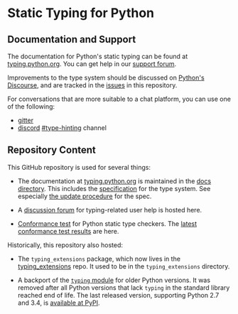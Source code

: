 # Static Typing for Python

## Documentation and Support

The documentation for Python's static typing can be found at
[typing.python.org](https://typing.python.org/). You can get
help in our [support forum](https://github.com/python/typing/discussions).

Improvements to the type system should be discussed on
[Python's Discourse](https://discuss.python.org/c/typing/32), and are
tracked in the [issues](https://github.com/python/typing/issues) in this
repository.

For conversations that are more suitable to a chat platform, you can use one of the following:

- [gitter](https://gitter.im/python/typing)
- [discord](https://discord.com/invite/python) [#type-hinting](https://discord.com/channels/267624335836053506/891788761371906108) channel

## Repository Content

This GitHub repository is used for several things:

- The documentation at [typing.python.org](https://typing.python.org/)
  is maintained in the [docs directory](./docs). This includes the
  [specification](https://typing.python.org/en/latest/spec/index.html) for the
  type system. See especially [the update procedure](https://typing.python.org/en/latest/spec/meta.html)
  for the spec.

- A [discussion forum](https://github.com/python/typing/discussions) for typing-related user
  help is hosted here.

- [Conformance test](https://github.com/python/typing/blob/main/conformance/README.md) for Python static type checkers. The [latest conformance test results](https://htmlpreview.github.io/?https://github.com/python/typing/blob/main/conformance/results/results.html) are here.

Historically, this repository also hosted:

- The `typing_extensions` package, which now lives in the
  [typing_extensions](https://github.com/python/typing_extensions) repo.
  It used to be in the `typing_extensions` directory.

- A backport of the
  [`typing` module](https://docs.python.org/3/library/typing.html) for older
  Python versions. It was removed after all Python versions that lack `typing`
  in the standard library reached end of life. The last released version,
  supporting Python 2.7 and 3.4,
  is [available at PyPI](https://pypi.org/project/typing/).
